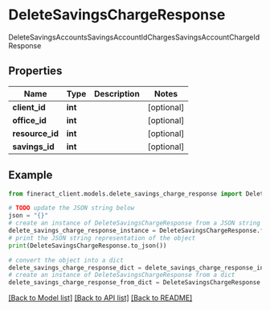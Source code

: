 # DeleteSavingsChargeResponse

DeleteSavingsAccountsSavingsAccountIdChargesSavingsAccountChargeIdResponse

## Properties

Name | Type | Description | Notes
------------ | ------------- | ------------- | -------------
**client_id** | **int** |  | [optional] 
**office_id** | **int** |  | [optional] 
**resource_id** | **int** |  | [optional] 
**savings_id** | **int** |  | [optional] 

## Example

```python
from fineract_client.models.delete_savings_charge_response import DeleteSavingsChargeResponse

# TODO update the JSON string below
json = "{}"
# create an instance of DeleteSavingsChargeResponse from a JSON string
delete_savings_charge_response_instance = DeleteSavingsChargeResponse.from_json(json)
# print the JSON string representation of the object
print(DeleteSavingsChargeResponse.to_json())

# convert the object into a dict
delete_savings_charge_response_dict = delete_savings_charge_response_instance.to_dict()
# create an instance of DeleteSavingsChargeResponse from a dict
delete_savings_charge_response_from_dict = DeleteSavingsChargeResponse.from_dict(delete_savings_charge_response_dict)
```
[[Back to Model list]](../README.md#documentation-for-models) [[Back to API list]](../README.md#documentation-for-api-endpoints) [[Back to README]](../README.md)


